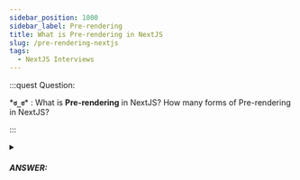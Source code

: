 ```yaml
---
sidebar_position: 1000
sidebar_label: Pre-rendering
title: What is Pre-rendering in NextJS
slug: /pre-rendering-nextjs
tags:
  - NextJS Interviews
---
```


:::quest Question:

\***`ಠ_ಠ`**\* : 
What is **Pre-rendering** in NextJS? How many forms of Pre-rendering in NextJS?

:::

<details>
  <summary><h5>ANSWER:</h5></summary>

  \***`◔̯◔`**\* : 
  **Pre-rendering**: means **rendering HTML in advance** instead of having it all done by client-side JavaScript (this is call Client-side Rendering). By default, Next.js pre-renders every page, that speeds up your web surfing experience and improve SEO.

  There are two forms of pre-rendering in NextJS:
  - **Static Generation**: The HTML is generated at build time and will be reused on each request.
  - **Server-side Rendering**: The HTML is generated on each request.

  :::note
  **Client-side Rendering**: is not Pre-rendering feature of NextJS because it use Javascript to load data on demand. However, you can use Javascript to preload data like images or videos,...
  :::

</details>